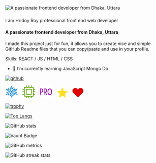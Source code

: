 ![A passionate frontend developer from Dhaka, Uttara ](https://t4.ftcdn.net/jpg/01/35/92/85/240_F_135928597_xU5EzKq6vpOeXPX5vsbI48zfVVkSRlrF.jpg)
#####
I am Hridoy Roy
professional front end web developer 
#### A passionate frontend developer from Dhaka, Uttara 

I made this project just for fun, it allows you to create nice and simple GitHub Readme files that you can copy/paste and use in your profile.

Skills:  REACT / JS / HTML / CSS

- 🌱 I’m currently learning JavaScript Mongo Db 


[<img src='https://cdn.jsdelivr.net/npm/simple-icons@3.0.1/icons/github.svg' alt='github' height='40'>](https://github.com/hridoyroy10)  

<a href='https://archiveprogram.github.com/'><img src='https://raw.githubusercontent.com/acervenky/animated-github-badges/master/assets/acbadge.gif' width='40' height='40'></a> <a href='https://docs.github.com/en/developers'><img src='https://raw.githubusercontent.com/acervenky/animated-github-badges/master/assets/devbadge.gif' width='40' height='40'></a> <a href='https://github.com/pricing'><img src='https://raw.githubusercontent.com/acervenky/animated-github-badges/master/assets/pro.gif' width='40' height='40'></a> <a href='https://stars.github.com/'><img src='https://raw.githubusercontent.com/acervenky/animated-github-badges/master/assets/starbadge.gif' width='35' height='35'></a> <a href='https://docs.github.com/en/github/supporting-the-open-source-community-with-github-sponsors'><img src='https://raw.githubusercontent.com/acervenky/animated-github-badges/master/assets/sponsorbadge.gif' width='35' height='35'></a> 

[![trophy](https://github-profile-trophy.vercel.app/?username=hridoyroy10)](https://github.com/ryo-ma/github-profile-trophy)

[![Top Langs](https://github-readme-stats.vercel.app/api/top-langs/?username=hridoyroy10)](https://github.com/anuraghazra/github-readme-stats)

![GitHub stats](https://github-readme-stats.vercel.app/api?username=hridoyroy10&show_icons=true&count_private=true)  

![Vaunt Badge](https://api.vaunt.dev/v1/github/entities/hridoyroy10/contributions?format=svg&private=true)  

![GitHub metrics](https://metrics.lecoq.io/hridoyroy10)  

![GitHub streak stats](https://streak-stats.demolab.com/?user=hridoyroy10)  

